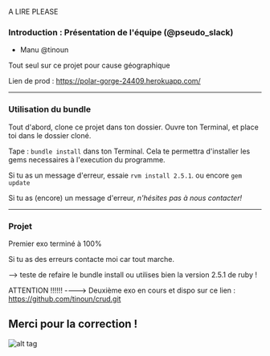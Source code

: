 A LIRE PLEASE 

### Introduction : Présentation de l'équipe (@pseudo_slack)
- Manu @tinoun 

Tout seul sur ce projet pour cause géographique 

Lien de prod : https://polar-gorge-24409.herokuapp.com/

-------------

### Utilisation du bundle

Tout d'abord, clone ce projet dans ton dossier.
Ouvre ton Terminal, et place toi dans le dossier cloné.

Tape : `bundle install` dans ton Terminal.
Cela te permettra d'installer les gems necessaires à l'execution du programme.

Si tu as un message d'erreur, essaie `rvm install 2.5.1`.
ou encore `gem update`

Si tu as (encore) un message d'erreur, *n'hésites pas à nous contacter!*

------------

### Projet 

Premier exo terminé à 100% 

Si tu as des erreurs contacte moi car tout marche. 

--> teste de refaire le bundle install ou utilises bien la version 2.5.1 de ruby ! 

ATTENTION !!!!!! ----> Deuxième exo en cours et dispo sur ce lien : https://github.com/tinoun/crud.git 

## Merci pour la correction ! 


![alt tag](https://user-images.githubusercontent.com/37908682/38898586-acc9ed70-4295-11e8-9433-fa83027043be.png)
